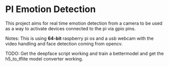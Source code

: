 #  PI Emotion Detection

This project aims for real time emotion detection from a camera to be used as a way to activate devices connected to the pi via gpio pins. 

Notes:
This is using **64-bit** raspberry pi os and a usb webcam with the video handling and face detection coming from opencv. 

TODO: Get the deepface script working and train a bettermodel and get the h5_to_tflite model converter working.
     
